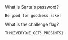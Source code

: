 What is Santa's password?  
```
Be good for goodness sake!
```
What is the challenge flag?
```
THM{EVERYONE_GETS_PRESENTS}
```